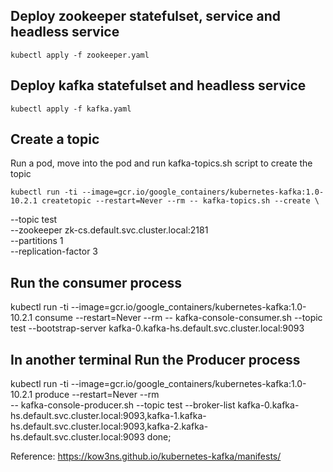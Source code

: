 
## Deploy zookeeper statefulset, service and headless service

	kubectl apply -f zookeeper.yaml 


## Deploy kafka statefulset and headless service

	kubectl apply -f kafka.yaml 

## Create a topic
Run a pod, move into the pod and run kafka-topics.sh script to create the topic

	kubectl run -ti --image=gcr.io/google_containers/kubernetes-kafka:1.0-10.2.1 createtopic --restart=Never --rm -- kafka-topics.sh --create \
--topic test \
--zookeeper zk-cs.default.svc.cluster.local:2181 \
--partitions 1 \
--replication-factor 3

## Run the consumer process

kubectl run -ti --image=gcr.io/google_containers/kubernetes-kafka:1.0-10.2.1 consume --restart=Never --rm -- kafka-console-consumer.sh --topic test --bootstrap-server kafka-0.kafka-hs.default.svc.cluster.local:9093

## In another terminal Run the Producer process 

kubectl run -ti --image=gcr.io/google_containers/kubernetes-kafka:1.0-10.2.1 produce --restart=Never --rm \
 -- kafka-console-producer.sh --topic test --broker-list kafka-0.kafka-hs.default.svc.cluster.local:9093,kafka-1.kafka-hs.default.svc.cluster.local:9093,kafka-2.kafka-hs.default.svc.cluster.local:9093 done;



Reference: 
https://kow3ns.github.io/kubernetes-kafka/manifests/

